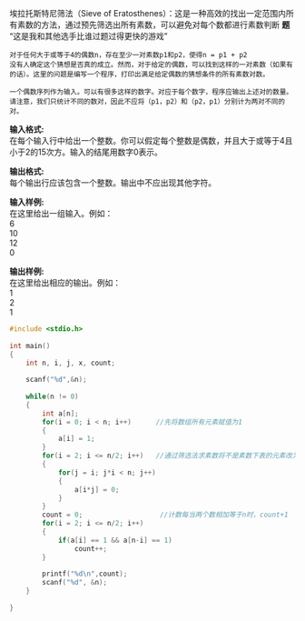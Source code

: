 埃拉托斯特尼筛法（Sieve of Eratosthenes）：这是一种高效的找出一定范围内所有素数的方法，通过预先筛选出所有素数，可以避免对每个数都进行素数判断
**题**  
“这是我和其他选手比谁过题过得更快的游戏”
```
对于任何大于或等于4的偶数n，存在至少一对素数p1和p2，使得n = p1 + p2
没有人确定这个猜想是否真的成立。然而，对于给定的偶数，可以找到这样的一对素数（如果有的话）。这里的问题是编写一个程序，打印出满足给定偶数的猜想条件的所有素数对数。

一个偶数序列作为输入。可以有很多这样的数字。对应于每个数字，程序应输出上述对的数量。请注意，我们只统计不同的数对，因此不应将（p1，p2）和（p2，p1）分别计为两对不同的对。
```
**输入格式:**  
在每个输入行中给出一个整数。你可以假定每个整数是偶数，并且大于或等于4且小于2的15次方。输入的结尾用数字0表示。

**输出格式:**  
每个输出行应该包含一个整数。输出中不应出现其他字符。

**输入样例:**    
在这里给出一组输入。例如：  
6    
10  
12  
0

**输出样例:**  
在这里给出相应的输出。例如：  
1  
2  
1

```c
#include <stdio.h>
 
int main()
{
    int n, i, j, x, count;
 
    scanf("%d",&n);
 
    while(n != 0)
    {
        int a[n];
        for(i = 0; i < n; i++)      //先将数组所有元素赋值为1
        {
            a[i] = 1;
        }
        for(i = 2; i <= n/2; i++)   //通过筛选法求素数将不是素数下表的元素改为0
        {
            for(j = i; j*i < n; j++)
            {
                a[i*j] = 0;
            }
        }
        count = 0;                   //计数每当两个数相加等于n时，count+1
        for(i = 2; i <= n/2; i++)
        {
            if(a[i] == 1 && a[n-i] == 1)
                count++;
        }
 
        printf("%d\n",count);
        scanf("%d", &n);
    }
 
}
```